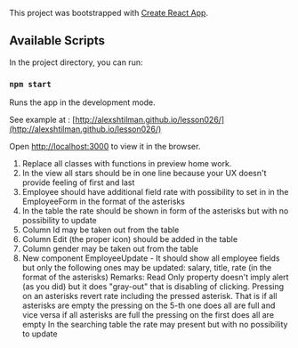 This project was bootstrapped with [Create React App](https://github.com/facebook/create-react-app).

## Available Scripts

In the project directory, you can run:

### `npm start`

Runs the app in the development mode.<br />

See example at : [http://alexshtilman.github.io/lesson026/](http://alexshtilman.github.io/lesson026/)

Open [http://localhost:3000](http://localhost:3000) to view it in the browser.

1. Replace all classes with functions in preview home work.
1. In the view all stars should be in one line because your UX doesn't provide feeling of first and last
1. Employee should have additional field rate with possibility to set in in the EmployeeForm in the format of the asterisks
1. In the table the rate should be shown in form of the asterisks but with no possibility to update
1. Column Id may be taken out from the table
1. Column Edit (the proper icon) should be added in the table
1. Column gender may be taken out from the table
1. New component EmployeeUpdate - It should show all employee fields but only the following ones may be updated: salary, title, rate (in the format of the asterisks)
   Remarks: Read Only property doesn't imply alert (as you did) but it does "gray-out" that is disabling of clicking.
   Pressing on an asterisks revert rate including the pressed asterisk. That is if all asterisks are empty the pressing on the 5-th one does all are full and vice versa if all asterisks are full the pressing on the first does all are empty
   In the searching table the rate may present but with no possibility to update
